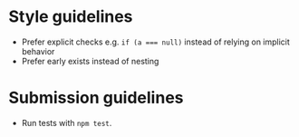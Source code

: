 # Style guidelines

- Prefer explicit checks e.g. `if (a === null)` instead of relying on implicit behavior
- Prefer early exists instead of nesting

# Submission guidelines

- Run tests with `npm test`.